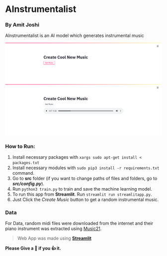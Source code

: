 # AInstrumentalist
### By Amit Joshi
AInstrumentalist is an AI model which generates instrumental music

<img src="src/img/screenshot1.png?raw=true" width="1000">
<img src="src/img/screenshot2.png?raw=true" width="1000">

### How to Run:
1. Install necessary packages with `xargs sudo apt-get install < packages.txt`
2. Install necessary modules with `sudo pip3 install -r requirements.txt` command.
3. Go to __src__ folder (if you want to change paths of files and folders, go to _**src/config.py**_).
4. Run `python3 train.py` to train and save the machine learning model.
5. To run this app from **Streamlit**. Run `streamlit run streamlitapp.py`.
6. Just Click the _Create Music_ button to get a random instrumental music.

### Data
For Data, random midi files were downloaded from the internet and their piano instrument was extracted using [Music21](http://web.mit.edu/music21/).

> Web App was made using [__Streamlit__](https://www.streamlit.io/)

__Please Give a :star2: if you :+1: it.__
